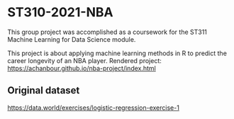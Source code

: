 # ST310-2021-NBA

This group project was accomplished as a coursework for the ST311 Machine Learning for Data Science module.

This project is about applying machine learning methods in R to predict the career longevity of an NBA player.
Rendered project: https://achanbour.github.io/nba-project/index.html


## Original dataset
https://data.world/exercises/logistic-regression-exercise-1


